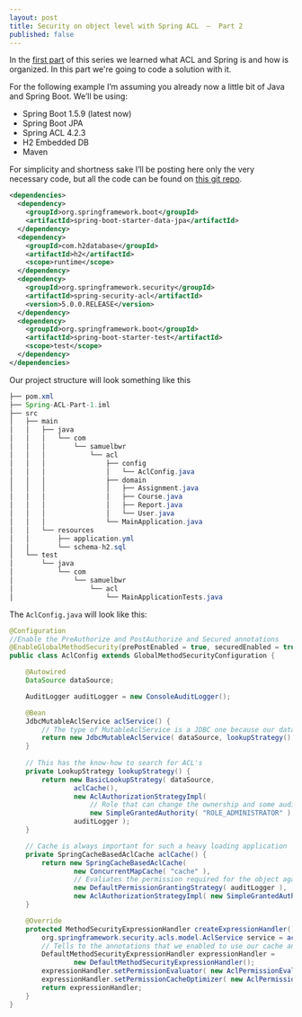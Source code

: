 ```yaml
---
layout: post
title: Security on object level with Spring ACL  —  Part 2
published: false
---
```


In the [first part](https://raw.githubusercontent.com/samuelbwr/samuelbwr.github.io/master/images/spring-acl/acl.png) of this series we learned what ACL and Spring is and how is organized. In this part we're going to code a solution with it.

For the following example I’m assuming you already now a little bit of Java and Spring Boot.
We’ll be using:

- Spring Boot 1.5.9 (latest now)
- Spring Boot JPA
- Spring ACL 4.2.3
- H2 Embedded DB
- Maven

For simplicity and shortness sake I’ll be posting here only the very necessary code, but all the code can be found on [this git repo](https://github.com/samuelbwr/Spring-ACL/tree/master/Spring-ACL-Part-1).

```xml
<dependencies>
  <dependency>
    <groupId>org.springframework.boot</groupId>
    <artifactId>spring-boot-starter-data-jpa</artifactId>
  </dependency>
  <dependency>
    <groupId>com.h2database</groupId>
    <artifactId>h2</artifactId>
    <scope>runtime</scope>
  </dependency>
  <dependency>
    <groupId>org.springframework.security</groupId>
    <artifactId>spring-security-acl</artifactId>
    <version>5.0.0.RELEASE</version>
  </dependency>
  <dependency>
    <groupId>org.springframework.boot</groupId>
    <artifactId>spring-boot-starter-test</artifactId>
    <scope>test</scope>
  </dependency>
</dependencies>
```

Our project structure will look something like this

```java
├── pom.xml
├── Spring-ACL-Part-1.iml
├── src
│   ├── main
│   │   ├── java
│   │   │   └── com
│   │   │       └── samuelbwr
│   │   │           └── acl
│   │   │               ├── config
│   │   │               │   └── AclConfig.java
│   │   │               ├── domain
│   │   │               │   ├── Assignment.java
│   │   │               │   ├── Course.java
│   │   │               │   ├── Report.java
│   │   │               │   └── User.java
│   │   │               └── MainApplication.java
│   │   └── resources
│   │       ├── application.yml
│   │       └── schema-h2.sql
│   └── test
│       └── java
│           └── com
│               └── samuelbwr
│                   └── acl
│                       └── MainApplicationTests.java
```

The ``AclConfig.java`` will look like this:

```java
@Configuration
//Enable the PreAuthorize and PostAuthorize and Secured annotations
@EnableGlobalMethodSecurity(prePostEnabled = true, securedEnabled = true)
public class AclConfig extends GlobalMethodSecurityConfiguration {

    @Autowired
    DataSource dataSource;

    AuditLogger auditLogger = new ConsoleAuditLogger();

    @Bean
    JdbcMutableAclService aclService() {
    	// The type of MutableAclService is a JDBC one because our data is one the DB
        return new JdbcMutableAclService( dataSource, lookupStrategy(), aclCache() );
    }
	
	// This has the know-how to search for ACL's
    private LookupStrategy lookupStrategy() {
        return new BasicLookupStrategy( dataSource,
                aclCache(), 
                new AclAuthorizationStrategyImpl( 
                	// Role that can change the ownership and some audit configs on ACL
                	new SimpleGrantedAuthority( "ROLE_ADMINISTRATOR" ) ), 
                auditLogger );
    }

    // Cache is always important for such a heavy loading application
    private SpringCacheBasedAclCache aclCache() {
        return new SpringCacheBasedAclCache(        		
                new ConcurrentMapCache( "cache" ),
                // Evaliates the permission required for the object agains the permissions stored on the ACE
                new DefaultPermissionGrantingStrategy( auditLogger ),
                new AclAuthorizationStrategyImpl( new SimpleGrantedAuthority( "ROLE_ADMINISTRATOR" ) ) );
    }

    @Override
    protected MethodSecurityExpressionHandler createExpressionHandler() {
        org.springframework.security.acls.model.AclService service = aclService();
        // Tells to the annotations that we enabled to use our cache and ACL's evaluator
        DefaultMethodSecurityExpressionHandler expressionHandler =
                new DefaultMethodSecurityExpressionHandler();
        expressionHandler.setPermissionEvaluator( new AclPermissionEvaluator( service ) );
        expressionHandler.setPermissionCacheOptimizer( new AclPermissionCacheOptimizer( service ) );
        return expressionHandler;
    }
}
```
